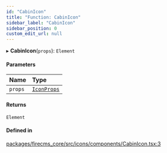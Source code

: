 ```yaml
---
id: "CabinIcon"
title: "Function: CabinIcon"
sidebar_label: "CabinIcon"
sidebar_position: 0
custom_edit_url: null
---
```


▸ **CabinIcon**(`props`): `Element`

#### Parameters

| Name | Type |
| :------ | :------ |
| `props` | [`IconProps`](../types/IconProps.md) |

#### Returns

`Element`

#### Defined in

[packages/firecms_core/src/icons/components/CabinIcon.tsx:3](https://github.com/FireCMSco/firecms/blob/d45f3739/packages/firecms_core/src/icons/components/CabinIcon.tsx#L3)
